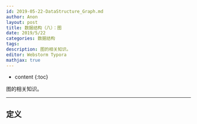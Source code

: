 ```yaml
---
id: 2019-05-22-DataStructure_Graph.md
author: Anon
layout: post
title: 数据结构（八）：图
date: 2019/5/22
categories: 数据结构
tags: 
description: 图的相关知识。
editor: Webstorm Typora
mathjax: true
---
```


* content
{:toc}

图的相关知识。

___

## 定义



